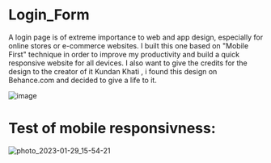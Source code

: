 <h1> Login_Form </h1>
<p>
A login page is of extreme importance to web and app design, especially for online stores or e-commerce websites. I built this one based on "Mobile First" technique in order to improve my productivity and build a quick responsive website for all devices. 
I also want to give the credits for the design to the creator of it Kundan Khati , i found this design on Behance.com and decided to give a life to it.
</p>


![image](https://user-images.githubusercontent.com/107801315/215330272-37116402-7cef-4de5-aec9-1e0c910fd7f6.png)

<h1> Test of mobile responsivness: </h1> 

![photo_2023-01-29_15-54-21](https://user-images.githubusercontent.com/107801315/215330896-9b0bf195-f112-4cb7-b7f8-9a392655036f.jpg)

